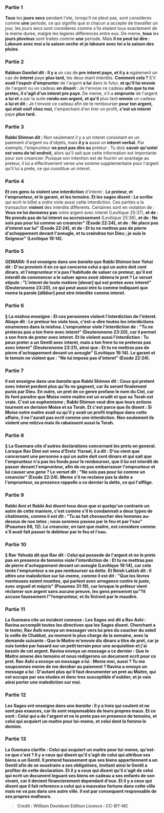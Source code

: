 
### Partie 1
<b>Tous</b> les <b>jours secs</b> pendant l'ete, lorsqu'il ne pleut pas, sont consideres comme <b>une</b> periode, ce qui signifie que si chacun a accepte de travailler un jour, les jours secs sont consideres comme s'ils etaient tous exactement de la meme duree, malgre les legeres differences entre eux. De meme, <b>tous</b> les <b>jours pluvieux</b> sont traites comme <b>une</b> periode. Mais <b>Il ne peut lui dire : Laboure avec moi a la saison seche</b> <b>et je laboure avec toi a la saison des pluies</b>.

### Partie 2
<b>Rabban Gamliel dit : Il y a</b> un cas de <b>pre</b> <b>interet paye, et il y a</b> egalement un cas de <b>interet</b> paye <b>plus tard,</b> les deux etant interdits. <b>Comment cela ? </b> S'il <b>avait l'espoir d'emprunter</b> de l'argent <b>a lui</b> dans le futur, <b>et qu'il lui envoie</b> de l'argent ou un cadeau <b>en disant : </b> Je t'envoie ce cadeau <b>afin que tu me pretes, il s'agit d'un <b>interet pre</b> paye. </b> De meme, s'il a <b>emprunte</b> de l'argent <b>a lui et</b> a par la suite <b>rendu son argent, et qu'il</b> plus tard <b>envoie</b> un cadeau <b>a lui et dit :</b> Je t'envoie ce cadeau afin de te rembourser <b>pour ton argent, qui etait oisif chez moi,</b> t'empechant d'en tirer un profit, <b>c'est un interet</b> paye <b>plus tard.</b>

### Partie 3
<b>Rabbi Shimon dit :</b> Non seulement il y a un interet consistant en un paiement d'argent ou d'objets, mais <b>il y a</b> aussi un <b>interet verbal.</b> Par exemple, l'emprunteur <b>ne peut pas dire au</b> preteur : Tu dois <b>savoir qu'untel est venu de tel endroit,</b> alors qu'il sait que cette information est importante pour son creancier. Puisque son intention est de fournir un avantage au preteur, il lui a effectivement verse une somme supplementaire pour l'argent qu'il lui a prete, ce qui constitue un interet.

### Partie 4
<b>Et ces gens-la</b> <b>violent une interdiction</b> d'interet : <b>Le preteur, et l'emprunteur, et le garant, et les temoins. Et les sages disent : Le scribe</b> qui ecrit le billet a ordre viole aussi cette interdiction. Ces parties a la transaction <b>violent</b> des interdits differents. Certaines sont en violation de : <b>Vous ne lui donnerez pas</b> votre argent avec interet</b> (Levitique 25:37), <b>et de : <b>Ne prends pas de lui</b> interet ou accroissement</b> (Levitique 25:36), <b>et de : <b>Ne sois pas pour lui comme un creancier"</b> (Exode 22:24), <b>et de : <b>Ne place pas d'interet sur lui"</b> (Exode 22:24), <b>et de : <b>Et tu ne mettras pas de pierre d'achoppement devant l'aveugle, et tu craindras ton Dieu ; je suis le Seigneur"</b> (Levitique 19:14).

### Partie 5
<strong>GEMARA:</strong> <b>Il est enseigne</b> dans une <i>baraita</i> que <b>Rabbi Shimon ben Yohai dit : D'ou</b> provient-il <b>en ce qui concerne celui a qui un autre doit cent dinars, et</b> l'emprunteur <b>n'a pas l'habitude de saluer</b> ce preteur, <b>qu'il est interdit de</b> commencer a le <b>saluer</b> apres avoir obtenu le pret ? <b>Le verset stipule : "L'interet de toute matiere [<i>davar</i>] qui est pretee avec interet"</b> (Deuteronome 23:20), ce qui peut aussi etre lu comme indiquant que <b>meme la parole [<i>dibbur</i>]</b> peut etre <b>interdite</b> comme interet.

### Partie 6
§ La mishna enseigne : <b>Et ces</b> personnes <b>violent</b> l'interdiction de l'interet. <b>Abaye dit :</b> Le <b>preteur les viole tous,</b> c'est-a-dire toutes les interdictions enumerees dans la mishna. L'<b>emprunteur viole</b> l'interdiction <b>de : "Tu ne preteras pas a ton frere avec interet"</b> (Deuteronome 23:20), car il permet a son frere de preter avec interet. Et ils violent aussi l'interdiction : <b>Tu peux preter a un Gentil avec interet, mais <b>a ton frere tu ne preteras pas avec interet"</b> (Deuteronome 23:21), ainsi que : <b>Et tu ne mettras pas de pierre d'achoppement devant un aveugle"</b> (Levitique 19:14). Le <b>garant et le temoin ne violent que : "Ne lui impose pas d'interet"</b> (Exode 22:24).

### Partie 7
<b>Il est enseigne</b> dans une <i>baraita</i> que <b>Rabbi Shimon dit : Ceux qui pretent</b> avec <b>interet perdent plus qu'ils ne gagnent,</b> car ils seront finalement punis par Dieu. <b>En outre,</b> un pret de ce genre profane le nom du Ciel, <b>car ils font</b> paraitre que <b>Moise notre maitre</b> est <b>un erudit et que sa Torah</b> est <b>vraie.</b> C'est un euphemisme ; Rabbi Shimon veut dire que leurs actions tournent en derision Moise et sa Torah. <b>Et</b> c'est parce que <b>ils disent : Si Moise notre maitre avait su qu'il y avait un profit</b> implique <b>dans cette affaire, il ne l'aurait pas ecrit</b> comme une interdiction. Non seulement ils violent une mitzva mais ils rabaissent aussi la Torah.

### Partie 8
§ La Guemara cite d'autres declarations concernant les prets en general. <b>Lorsque Rav Dimi est venu</b> d'Eretz Yisrael, il <b>a dit : D'ou vient</b> que concernant <b>une personne a qui un autre doit cent dinars et qui sait que</b> l'emprunteur <b>n'a pas</b> les fonds pour le rembourser, <b>que</b> il lui est <b>interdit</b> de passer devant</b> l'emprunteur, afin de ne pas embarrasser l'emprunteur et lui causer une gene ? <b>Le verset dit : "Ne sois pas pour lui comme un creancier"</b> (Exode 22:24). Meme s'il ne reclame pas la dette a l'emprunteur, sa presence rappelle a ce dernier la dette, ce qui l'afflige.

### Partie 9
<b>Rabbi Ami et Rabbi Asi disent tous deux</b> que si quelqu'un contrarie un autre de cette maniere, c'est <b>comme s'il le condamnait a deux</b> types <b>de chatiments, comme il est dit : "Tu as fait chevaucher des hommes au-dessus de nos tetes ; nous sommes passes par le feu et par l'eau"</b> (Psaumes 66, 12). Le creancier, en tant que maitre, est considere comme s'il avait fait passer le debiteur par le feu et l'eau.

### Partie 10
§ <b>Rav Yehuda dit</b> que <b>Rav dit : Celui qui possede de l'argent et ne le prete pas en</b> presence de <b>temoins viole</b> l'interdiction de : <b>Et tu ne mettras pas de pierre d'achoppement devant un aveugle</b> (Levitique 19:14), car cela tente l'emprunteur a ne pas rembourser sa dette. <b>Et Reish Lakish dit : Il attire une malediction sur lui-meme, comme il est dit : "Que les lèvres menteuses soient muettes, qui parlent avec arrogance contre le juste,</b> avec orgueil et mépris" (Psaumes 31:19), car lorsque le prêteur vient réclamer son argent sans aucune preuve, les gens penseront qu"?il accuse faussement l"?emprunteur, et ils finiront par le maudire.

### Partie 11
La Guemara cite un incident connexe : <b>Les Sages ont dit a Rav Ashi : Ravina accomplit toutes</b> les directives <b>que les Sages disent.</b> Cherchant a le tester, Rav Ashi <b>envoya</b> un messager <b>vers lui pres du coucher du soleil la veille de Chabbat,</b> au moment le plus charge de la semaine, avec la demande suivante : <b>Que le Maitre m'envoie dix dinars</b> a titre de pret, <b>car je suis tombe par hasard sur un petit terrain pour une acquisition</b> et j'ai besoin de cet argent. Ravina <b>envoya</b> un message <b>a ce dernier : Que le Maitre amene des temoins et nous redigerons un document ecrit</b> pour ce pret. Rav Ashi <b>a envoye</b> un message <b>a lui : Meme moi, aussi ? </b> Tu me soupconnes meme de me derober au paiement ? Ravina <b>a envoye</b> un message <b>a lui : D'autant plus</b> qu'il faut documenter un pret au <b>Maitre, qui est occupe par ses etudes</b> et donc tres susceptible <b>d'oublier,</b> et je vais ainsi <b>porter une malediction sur moi.</b>

### Partie 12
<b>Les Sages ont enseigne</b> dans une <i>baraita</i> : Il y a <b>trois</b> qui <b>coulent</b> <b>et ne sont pas exauces,</b> car ils sont responsables de leurs propres maux. <b>Et ce sont : Celui qui a de l'argent et ne le prete pas en</b> presence de <b>temoins, et celui qui acquiert un maitre pour lui-meme, et celui dont la femme le domine.</b>

### Partie 13
La Guemara clarifie : Celui qui <b>acquiert un maitre pour lui-meme, qu'est-ce que c'est ? Il y a</b> ceux <b>qui disent</b> qu'il s'agit de celui qui <b>attribue ses biens a un Gentil.</b> Il pretend faussement que ses biens appartiennent a un Gentil afin de se soustraire a ses obligations, invitant ainsi le Gentil a profiter de cette declaration. Et <b>il y a</b> ceux <b>qui disent</b> qu'il s'agit de celui <b>qui ecrit</b> un document leguant <b>ses biens</b> en cadeau <b>a ses enfants de son vivant,</b> car il devient financierement dependant d'eux. Et <b>il y a</b> ceux <b>qui disent que</b> il fait reference a celui <b>qui a mauvaise</b> fortune <b>dans cette ville mais ne va pas dans une autre ville.</b> Il est par consequent responsable de ses propres malheurs.

>Credit : William Davidson Edition
>Licence : CC-BY-NC